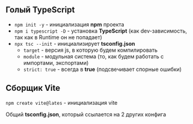 
## Голый TypeScript

- `npm init -y` - инициализация **npm** проекта
- `npm i typescript -D` - установка **TypeScript** (как dev-зависимость, так как в Runtime он не попадает)
- `npx tsc --init` - инициализирует **tsconfig.json**
	- `target` - версия js, в которую будем компилировать
	- `module` - модульная система (то, как будем работать с импортами, экспортами)
	- `strict: true` - всегда в **true** (подсвечивает спорные ошибки)


## Сборщик Vite

`npm create vite@lates` - инициализация vite

Общий **tsconfig.json**, который ссылается на 2 других конфига

